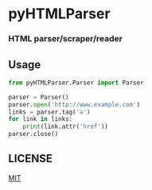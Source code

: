 pyHTMLParser
=========

### HTML parser/scraper/reader

## Usage
```python
from pyHTMLParser.Parser import Parser

parser = Parser()
parser.open('http://www.example.com')
links = parser.tag('a')
for link in links:
	print(link.attr('href'))
parser.close()
```

## LICENSE

[MIT](http://www.opensource.org/licenses/mit-license.php)